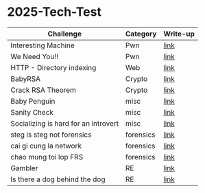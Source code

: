 # 2025-Tech-Test

| Challenge  | Category | Write-up |
| ------------- | ------------- | -------------|
| Interesting Machine  | Pwn  |  [link](https://github.com/tlmt009147/2025-Tech-Test/tree/7945beba5a5ae0c19a90d1fe5e3b171fb1283629/Pwn/Interesting%20Machine)         |
| We Need You!!  | Pwn  | [link](https://github.com/tlmt009147/2025-Tech-Test/tree/ff7b2ecf3d2ea972a20f07e8dfcfbb588e4867cd/Pwn/We%20Need%20You!!)              |
| HTTP - Directory indexing  | Web  | [link](https://github.com/tlmt009147/2025-Tech-Test/tree/ff7b2ecf3d2ea972a20f07e8dfcfbb588e4867cd/Web/HTTP%20-%20Directory%20indexing)             |
| BabyRSA | Crypto  | [link](https://github.com/tlmt009147/2025-Tech-Test/tree/dedb148120fd69695f4a77ab12dbd84844b0a257/crypto/BabyRSA)              |
| Crack RSA Theorem  | Crypto  | [link](https://github.com/tlmt009147/2025-Tech-Test/tree/dedb148120fd69695f4a77ab12dbd84844b0a257/crypto/Crack%20RSA%20Theorem)              |
| Baby Penguin | misc  | [link](https://github.com/tlmt009147/2025-Tech-Test/tree/dedb148120fd69695f4a77ab12dbd84844b0a257/misc/Baby%20Penguin)              |
| Sanity Check  | misc  | [link](https://github.com/tlmt009147/2025-Tech-Test/tree/dedb148120fd69695f4a77ab12dbd84844b0a257/misc/Sanity%20Check)              |
| Socializing is hard for an introvert  | misc  | [link](https://github.com/tlmt009147/2025-Tech-Test/tree/dedb148120fd69695f4a77ab12dbd84844b0a257/misc/Socializing%20is%20hard%20for%20an%20introvert)              |
| steg is steg not forensics  | forensics  | [link](https://github.com/tlmt009147/2025-Tech-Test/tree/dedb148120fd69695f4a77ab12dbd84844b0a257/forensics/steg%20is%20steg%20not%20forensics)              |
| cai gi cung la network  | forensics  | [link](https://github.com/tlmt009147/2025-Tech-Test/tree/dedb148120fd69695f4a77ab12dbd84844b0a257/forensics/cai%20gi%20cung%20la%20network)              |
| chao mung toi lop FRS  | forensics  | [link](https://github.com/tlmt009147/2025-Tech-Test/tree/e71e7280f18d820b3c3e65721781de6054718f93/forensics/chao%20mung%20toi%20lop%20FRS)              |
| Gambler  | RE  | [link](https://github.com/tlmt009147/2025-Tech-Test/tree/e71e7280f18d820b3c3e65721781de6054718f93/reverse/Gambler)              |
| Is there a dog behind the dog  | RE  | [link](https://github.com/tlmt009147/2025-Tech-Test/tree/e71e7280f18d820b3c3e65721781de6054718f93/reverse/Is%20there%20a%20dog%20behind%20the%20dog)              |

